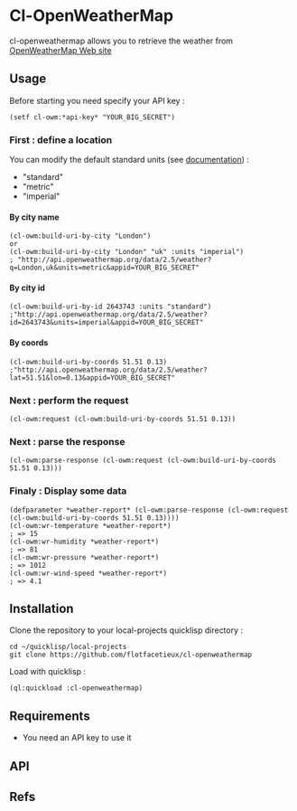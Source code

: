# Cl-OpenWeatherMap
cl-openweathermap allows you to retrieve the weather from [OpenWeatherMap Web site][1]

## Usage

Before starting you need specify your API key :

```
(setf cl-owm:*api-key* "YOUR_BIG_SECRET")
```

### First : define a location

You can modify the default standard units (see [documentation][2]) :
  - "standard" 
  - "metric"
  - "imperial"


#### By city name

```
(cl-owm:build-uri-by-city "London")
or
(cl-owm:build-uri-by-city "London" "uk" :units "imperial")
; "http://api.openweathermap.org/data/2.5/weather?q=London,uk&units=metric&appid=YOUR_BIG_SECRET"
```

#### By city id

```
(cl-owm:build-uri-by-id 2643743 :units "standard")
;"http://api.openweathermap.org/data/2.5/weather?id=2643743&units=imperial&appid=YOUR_BIG_SECRET"
```

#### By coords

```
(cl-owm:build-uri-by-coords 51.51 0.13)
;"http://api.openweathermap.org/data/2.5/weather?lat=51.51&lon=0.13&appid=YOUR_BIG_SECRET"
```

### Next : perform the request

```
(cl-owm:request (cl-owm:build-uri-by-coords 51.51 0.13))
```

### Next : parse the response

```
(cl-owm:parse-response (cl-owm:request (cl-owm:build-uri-by-coords 51.51 0.13)))
```

### Finaly : Display some data

```
(defparameter *weather-report* (cl-owm:parse-response (cl-owm:request (cl-owm:build-uri-by-coords 51.51 0.13))))
(cl-owm:wr-temperature *weather-report*)
; => 15
(cl-owm:wr-humidity *weather-report*)
; => 81
(cl-owm:wr-pressure *weather-report*)
; => 1012
(cl-owm:wr-wind-speed *weather-report*)
; => 4.1
```

## Installation
Clone the repository to your local-projects quicklisp directory :
```
cd ~/quicklisp/local-projects
git clone https://github.com/flotfacetieux/cl-openweathermap
```

Load with quicklisp :
```
(ql:quickload :cl-openweathermap)
```

## Requirements

- You need an API key to use it

## API

## Refs
[1]:http://openweathermap.org
[2]:http://openweathermap.org/current#data